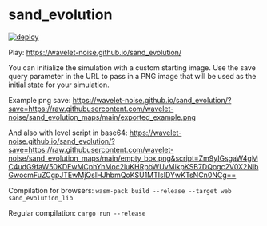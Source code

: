 # sand_evolution

[![deploy](https://github.com/wavelet-noise/sand_evolution/actions/workflows/push_to_master.yml/badge.svg?branch=master)](https://github.com/wavelet-noise/sand_evolution/actions/workflows/push_to_master.yml)

Play: https://wavelet-noise.github.io/sand_evolution/

You can initialize the simulation with a custom starting image. Use the save query parameter in the URL to pass in a PNG image that will be used as the initial state for your simulation.

Example png save:
https://wavelet-noise.github.io/sand_evolution/?save=https://raw.githubusercontent.com/wavelet-noise/sand_evolution_maps/main/exported_example.png

And also with level script in base64:
https://wavelet-noise.github.io/sand_evolution/?save=https://raw.githubusercontent.com/wavelet-noise/sand_evolution_maps/main/empty_box.png&script=Zm9yIGsgaW4gMC4udG9faW50KDEwMCphYnMoc2luKHRpbWUvMikpKSB7DQogc2V0X2NlbGwocmFuZCgpJTEwMjQsIHJhbmQoKSU1MTIsIDYwKTsNCn0NCg==

Compilation for browsers: 
```wasm-pack build --release --target web sand_evolution_lib```

Regular compilation:
```cargo run --release```
